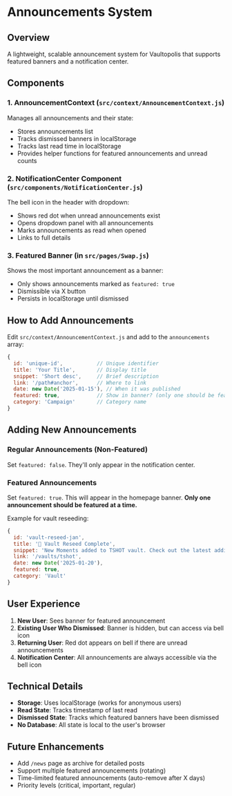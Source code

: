 # Announcements System

## Overview
A lightweight, scalable announcement system for Vaultopolis that supports featured banners and a notification center.

## Components

### 1. AnnouncementContext (`src/context/AnnouncementContext.js`)
Manages all announcements and their state:
- Stores announcements list
- Tracks dismissed banners in localStorage
- Tracks last read time in localStorage
- Provides helper functions for featured announcements and unread counts

### 2. NotificationCenter Component (`src/components/NotificationCenter.js`)
The bell icon in the header with dropdown:
- Shows red dot when unread announcements exist
- Opens dropdown panel with all announcements
- Marks announcements as read when opened
- Links to full details

### 3. Featured Banner (in `src/pages/Swap.js`)
Shows the most important announcement as a banner:
- Only shows announcements marked as `featured: true`
- Dismissible via X button
- Persists in localStorage until dismissed

## How to Add Announcements

Edit `src/context/AnnouncementContext.js` and add to the `announcements` array:

```javascript
{
  id: 'unique-id',           // Unique identifier
  title: 'Your Title',       // Display title
  snippet: 'Short desc',     // Brief description
  link: '/path#anchor',      // Where to link
  date: new Date('2025-01-15'), // When it was published
  featured: true,            // Show in banner? (only one should be featured)
  category: 'Campaign'       // Category name
}
```

## Adding New Announcements

### Regular Announcements (Non-Featured)
Set `featured: false`. They'll only appear in the notification center.

### Featured Announcements  
Set `featured: true`. This will appear in the homepage banner. **Only one announcement should be featured at a time.**

Example for vault reseeding:
```javascript
{
  id: 'vault-reseed-jan',
  title: '🏀 Vault Reseed Complete',
  snippet: 'New Moments added to TSHOT vault. Check out the latest additions.',
  link: '/vaults/tshot',
  date: new Date('2025-01-20'),
  featured: true,
  category: 'Vault'
}
```

## User Experience

1. **New User**: Sees banner for featured announcement
2. **Existing User Who Dismissed**: Banner is hidden, but can access via bell icon
3. **Returning User**: Red dot appears on bell if there are unread announcements
4. **Notification Center**: All announcements are always accessible via the bell icon

## Technical Details

- **Storage**: Uses localStorage (works for anonymous users)
- **Read State**: Tracks timestamp of last read
- **Dismissed State**: Tracks which featured banners have been dismissed
- **No Database**: All state is local to the user's browser

## Future Enhancements

- Add `/news` page as archive for detailed posts
- Support multiple featured announcements (rotating)
- Time-limited featured announcements (auto-remove after X days)
- Priority levels (critical, important, regular)

